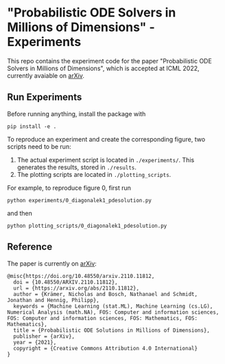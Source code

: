 # "Probabilistic ODE Solvers in Millions of Dimensions" - Experiments

This repo contains the experiment code for the paper "Probabilistic ODE Solvers in Millions of Dimensions", which is accepted at ICML 2022, currently avaiable on [arXiv](https://arxiv.org/abs/2110.11812).

## Run Experiments
Before running anything, install the package with
```
pip install -e .
```

To reproduce an experiment and create the corresponding figure, two scripts need to be run:
1. The actual experiment script is located in `./experiments/`.
   This generates the results, stored in `./results`.
2. The plotting scripts are located in `./plotting_scripts`.


For example, to reproduce figure 0, first run
```
python experiments/0_diagonalek1_pdesolution.py
```
and then
```
python plotting_scripts/0_diagonalek1_pdesolution.py
```


## Reference
The paper is currently on [arXiv](https://arxiv.org/abs/2110.11812):
```
@misc{https://doi.org/10.48550/arxiv.2110.11812,
  doi = {10.48550/ARXIV.2110.11812},
  url = {https://arxiv.org/abs/2110.11812},
  author = {Krämer, Nicholas and Bosch, Nathanael and Schmidt, Jonathan and Hennig, Philipp},
  keywords = {Machine Learning (stat.ML), Machine Learning (cs.LG), Numerical Analysis (math.NA), FOS: Computer and information sciences, FOS: Computer and information sciences, FOS: Mathematics, FOS: Mathematics},
  title = {Probabilistic ODE Solutions in Millions of Dimensions},
  publisher = {arXiv},
  year = {2021},
  copyright = {Creative Commons Attribution 4.0 International}
}
```
